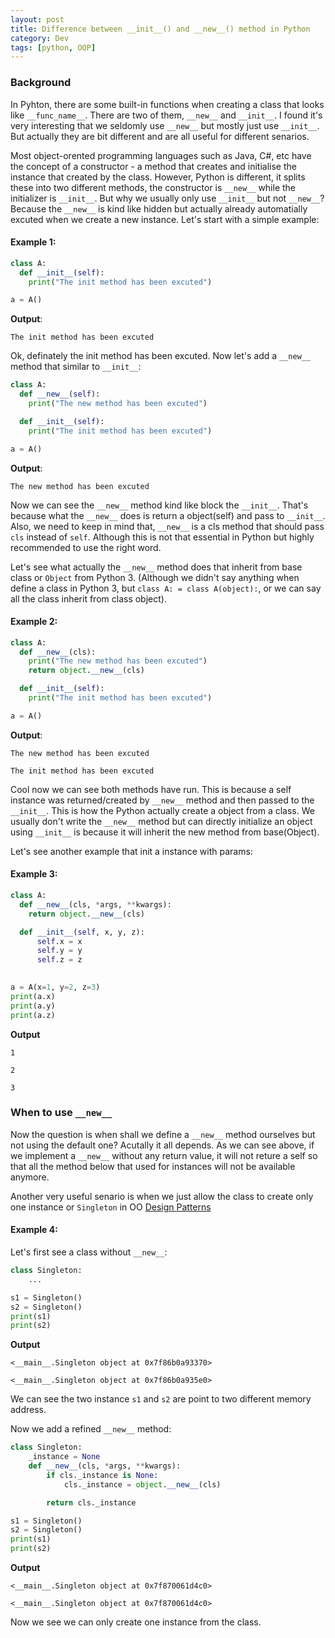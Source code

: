 ```yaml
---
layout: post
title: Difference between __init__() and __new__() method in Python
category: Dev
tags: [python, OOP]
---
```


### Background
In Pyhton, there are some built-in functions when creating a class that looks like `__func_name__`. There are two of them, `__new__` and `__init__`. I found it's very interesting that we seldomly use `__new__` but mostly just use `__init__`. But actually they are bit different and are all useful for different senarios.
<!-- more -->

Most object-orented programming languages such as Java, C#, etc have the concept of a constructor - a method that creates and initialise the instance that created by the class. However, Python is different, it splits these into two different methods, the constructor is `__new__` while the initializer is `__init__`. But why we usually only use `__init__` but not `__new__`? Because the `__new__` is kind like hidden but actually already automatially excuted when we create a new instance. Let's start with a simple example:


#### Example 1:
```python
class A:
  def __init__(self):
    print("The init method has been excuted")

a = A()
```
**Output**:

`The init method has been excuted`

Ok, definately the init method has been excuted. Now let's add a `__new__` method that similar to `__init__`:

```python
class A:
  def __new__(self):
    print("The new method has been excuted")

  def __init__(self):
    print("The init method has been excuted")

a = A()
```
**Output**:

`The new method has been excuted`

Now we can see the `__new__` method kind like block the `__init__`. That's because what the `__new__` does is return a object(self) and pass to `__init__`. Also, we need to keep in mind that, `__new__` is a cls method that should pass `cls` instead of `self`. Although this is not that essential in Python but highly recommended to use the right word. 

Let's see what actually the `__new__` method does that inherit from base class or `Object` from Python 3. (Although we didn't say anything when define a class in Python 3, but `class A: = class A(object):`, or we can say all the class inherit from class object).
#### Example 2:
```python
class A:
  def __new__(cls):
    print("The new method has been excuted")
    return object.__new__(cls)

  def __init__(self):
    print("The init method has been excuted")

a = A()
```
**Output**:

`The new method has been excuted`

`The init method has been excuted`

Cool now we can see both methods have run. This is because a self instance was returned/created by `__new__` method and then passed to the `__init__`. This is how the Python actually create a object from a class. We usually don't write the `__new__` method but can directly initialize an object using `__init__` is because it will inherit the new method from base(Object).

Let's see another example that init a instance with params:

#### Example 3:
```python
class A:
  def __new__(cls, *args, **kwargs):
    return object.__new__(cls)

  def __init__(self, x, y, z):
      self.x = x
      self.y = y
      self.z = z
    

a = A(x=1, y=2, z=3)
print(a.x)
print(a.y)
print(a.z)
```
**Output**

`1`

`2`

`3`


### When to use `__new__`

Now the question is when shall we define a `__new__` method ourselves but not using the default one? Acutally it all depends. As we can see above, if we implement a `__new__` without any return value, it will not reture a self so that all the method below that used for instances will not be available anymore. 

Another very useful senario is when we just allow the class to create only one instance or `Singleton` in OO [Design Patterns](https://www.oodesign.com/)

#### Example 4:
Let's first see a class without `__new__`:
```python
class Singleton:
    ...

s1 = Singleton()
s2 = Singleton()
print(s1)
print(s2) 
```
**Output**

`<__main__.Singleton object at 0x7f86b0a93370>`

`<__main__.Singleton object at 0x7f86b0a935e0>`

We can see the two instance `s1` and `s2` are point to two different memory address.

Now we add a refined `__new__` method:

```python
class Singleton:
    _instance = None
    def __new__(cls, *args, **kwargs):
        if cls._instance is None:
            cls._instance = object.__new__(cls)

        return cls._instance

s1 = Singleton()
s2 = Singleton()
print(s1)
print(s2) 
```
**Output**

`<__main__.Singleton object at 0x7f870061d4c0>`

`<__main__.Singleton object at 0x7f870061d4c0>`

Now we see we can only create one instance from the class.

